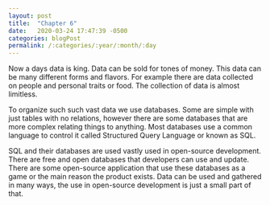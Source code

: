 ```yaml
---
layout: post
title:  "Chapter 6"
date:   2020-03-24 17:47:39 -0500
categories: blogPost
permalink: /:categories/:year/:month/:day
---
```


Now a days data is king. Data can be sold for tones of money. This data can be many different forms and flavors. For example there are data collected on people and personal traits or food. The collection of data is almost limitless.

To organize such such vast data we use databases. Some are simple with just tables with no relations, however there are some databases that are more complex relating things to anything. Most databases use a common language to control it called Structured Query Language or known as SQL.

SQL and their databases are used vastly used in open-source development. There are free and open databases that developers can use and update. There are some open-source application that use these databases as a game or the main reason the product exists. Data can be used and gathered in many ways, the use in open-source development is just a small part of that.
